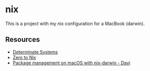 # nix

This is a project with my nix configuration for a MacBook (darwin).

## Resources

- [Determinate Systems][determinate-systems]
- [Zero to Nix][zero-to-nix]
- [Package management on macOS with nix-darwin - Davi][davi-nix-darwin]

[determinate-systems]: https://docs.determinate.systems/
[zero-to-nix]: https://zero-to-nix.com/
[davi-nix-darwin]: https://davi.sh/blog/2024/01/nix-darwin/
